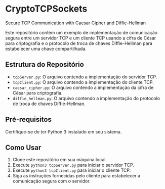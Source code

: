 # CryptoTCPSockets
Secure TCP Communication with Caesar Cipher and Diffie-Hellman

Este repositório contém um exemplo de implementação de comunicação segura entre um servidor TCP e um cliente TCP usando a cifra de César para criptografia 
e o protocolo de troca de chaves Diffie-Hellman para estabelecer uma chave compartilhada.

## Estrutura do Repositório

- `tcpServer.py`: O arquivo contendo a implementação do servidor TCP.
- `tcpClient.py`: O arquivo contendo a implementação do cliente TCP.
- `caesar_cipher.py`: O arquivo contendo a implementação da cifra de César para criptografia.
- `diffie_hellman.py`: O arquivo contendo a implementação do protocolo de troca de chaves Diffie-Hellman.

## Pré-requisitos

Certifique-se de ter Python 3 instalado em seu sistema.

## Como Usar

1. Clone este repositório em sua máquina local.
2. Execute `python3 tcpServer.py` para iniciar o servidor TCP.
3. Execute `python3 tcpClient.py` para iniciar o cliente TCP.
4. Siga as instruções fornecidas pelo cliente para estabelecer a comunicação segura com o servidor.
